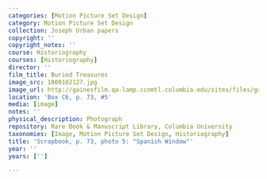 ```yaml
---
categories: [Motion Picture Set Design]
category: Motion Picture Set Design
collection: Joseph Urban papers
copyright: ''
copyright_notes: ''
course: Historiography
courses: [Historiography]
director: ''
film_title: Buried Treasures
image_src: 1000102127.jpg
image_url: http://gainesfilm.qa-lamp.ccnmtl.columbia.edu/sites/files/gainesfilm/images/1000102127.jpg
location: 'Box C6, p. 73, #5'
media: [image]
notes: ''
physical_description: Photograph
repository: Rare Book & Manuscript Library, Columbia University
taxonomies: [Image, Motion Picture Set Design, Historiography]
title: 'Scrapbook, p. 73, photo 5: "Spanish Window"'
year: ''
years: ['']

---
```

